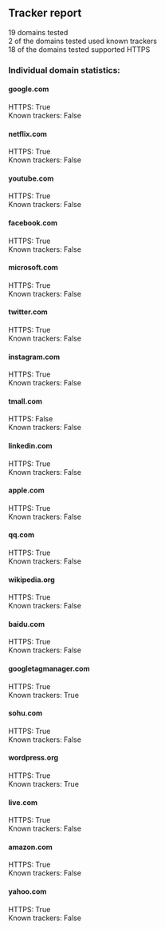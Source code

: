 ## Tracker report
19 domains tested <br>
2 of the domains tested used known trackers <br>
18 of the domains tested supported HTTPS <br>


### Individual domain statistics: 


#### google.com
HTTPS: True
<br>Known trackers: False


#### netflix.com
HTTPS: True
<br>Known trackers: False


#### youtube.com
HTTPS: True
<br>Known trackers: False


#### facebook.com
HTTPS: True
<br>Known trackers: False


#### microsoft.com
HTTPS: True
<br>Known trackers: False


#### twitter.com
HTTPS: True
<br>Known trackers: False


#### instagram.com
HTTPS: True
<br>Known trackers: False


#### tmall.com
HTTPS: False
<br>Known trackers: False


#### linkedin.com
HTTPS: True
<br>Known trackers: False


#### apple.com
HTTPS: True
<br>Known trackers: False


#### qq.com
HTTPS: True
<br>Known trackers: False


#### wikipedia.org
HTTPS: True
<br>Known trackers: False


#### baidu.com
HTTPS: True
<br>Known trackers: False


#### googletagmanager.com
HTTPS: True
<br>Known trackers: True


#### sohu.com
HTTPS: True
<br>Known trackers: False


#### wordpress.org
HTTPS: True
<br>Known trackers: True


#### live.com
HTTPS: True
<br>Known trackers: False


#### amazon.com
HTTPS: True
<br>Known trackers: False


#### yahoo.com
HTTPS: True
<br>Known trackers: False